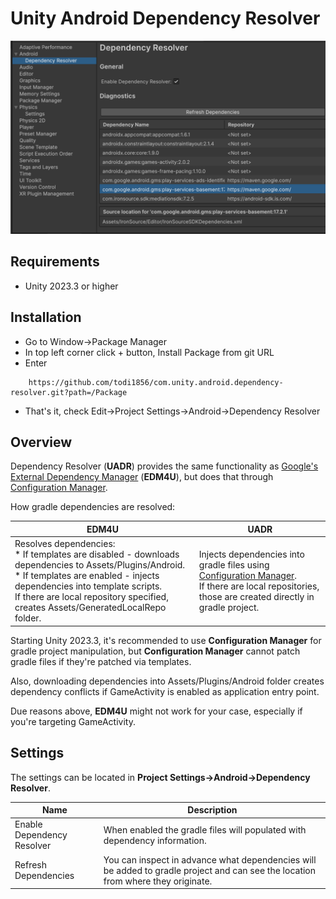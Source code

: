 # Unity Android Dependency Resolver


![Overview](images/overview.png)

## Requirements

* Unity 2023.3 or higher

## Installation

* Go to Window->Package Manager
* In top left corner click + button, Install Package from git URL
* Enter

```
    https://github.com/todi1856/com.unity.android.dependency-resolver.git?path=/Package
```

* That's it, check Edit->Project Settings->Android->Dependency Resolver

## Overview

Dependency Resolver (**UADR**) provides the same functionality as [Google's External Dependency Manager](https://github.com/googlesamples/unity-jar-resolver) (**EDM4U**), but does that through [Configuration Manager](https://docs.unity3d.com/2023.3/Documentation/Manual/android-modify-gradle-project-files-agp.html).

How gradle dependencies are resolved:

| **EDM4U** | **UADR** |
|-----------|----------|
| Resolves dependencies:<br> * If templates are disabled - downloads dependencies to Assets/Plugins/Android.<br>* If templates are enabled - injects dependencies into template scripts.<br>If there are local repository specified, creates Assets/GeneratedLocalRepo folder. | Injects dependencies into gradle files using [Configuration Manager](https://docs.unity3d.com/2023.3/Documentation/Manual/android-modify-gradle-project-files-agp.html).<br>If there are local repositories, those are created directly in gradle project. |


Starting Unity 2023.3, it's recommended to use **Configuration Manager** for gradle project manipulation, but **Configuration Manager** cannot patch gradle files if they're patched via templates.

Also, downloading dependencies into Assets/Plugins/Android folder creates dependency conflicts if GameActivity is enabled as application entry point.

Due reasons above, **EDM4U** might not work for your case, especially if you're targeting GameActivity.


## Settings

The settings can be located in **Project Settings->Android->Dependency Resolver**.

| **Name** | **Description** |
|----------|-----------------|
|Enable Dependency Resolver | When enabled the gradle files will populated with dependency information.|
|Refresh Dependencies| You can inspect in advance what dependencies will be added to gradle project and can see the location from where they originate.
